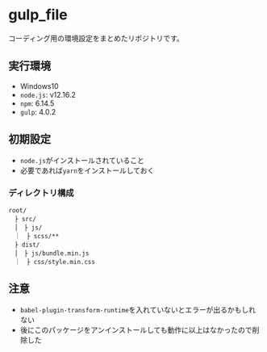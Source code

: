 # gulp_file
コーディング用の環境設定をまとめたリポジトリです。

## 実行環境
- Windows10
- `node.js`: v12.16.2
- `npm`: 6.14.5
- `gulp`: 4.0.2

## 初期設定
- `node.js`がインストールされていること
- 必要であれば`yarn`をインストールしておく

### ディレクトリ構成
```
root/
　├ src/
　│　├ js/
　｜　├ scss/**
　├ dist/
　│　├ js/bundle.min.js
　｜　├ css/style.min.css
```
## 注意
- `babel-plugin-transform-runtime`を入れていないとエラーが出るかもしれない
- 後にこのパッケージをアンインストールしても動作に以上はなかったので削除した